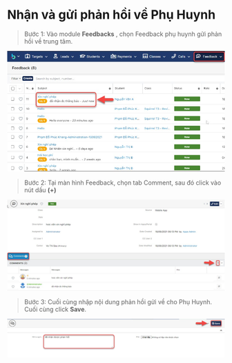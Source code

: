 # Nhận và gửi phản hồi về Phụ Huynh

> Bước 1: Vào module **Feedbacks** , chọn Feedback phụ huynh gửi phản hồi về trung tâm.

![](../.gitbook/assets/1%20%286%29.jpg)

> Bước 2: Tại màn hình Feedback, chọn tab Comment, sau đó click vào nút dấu **\(+\)**

![](../.gitbook/assets/2%20%286%29.jpg)

> Bước 3: Cuối cùng nhập nội dung phản hồi gửi về cho Phụ Huynh. Cuối cùng click **Save**.

![](../.gitbook/assets/3%20%284%29.jpg)

